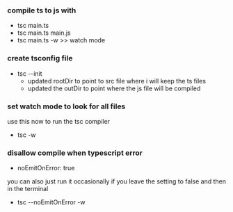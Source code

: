 ### compile ts to js with

- tsc main.ts
- tsc main.ts main.js
- tsc main.ts -w >> watch mode

### create tsconfig file

- tsc --init
  - updated rootDir to point to src file where i will keep the ts files
  - updated the outDir to point where the js file will be compiled

### set watch mode to look for all files

use this now to run the tsc compiler

- tsc -w

### disallow compile when typescript error

- noEmitOnError: true

you can also just run it occasionally if you leave the setting to false and then in the terminal

- tsc --noEmitOnError -w
